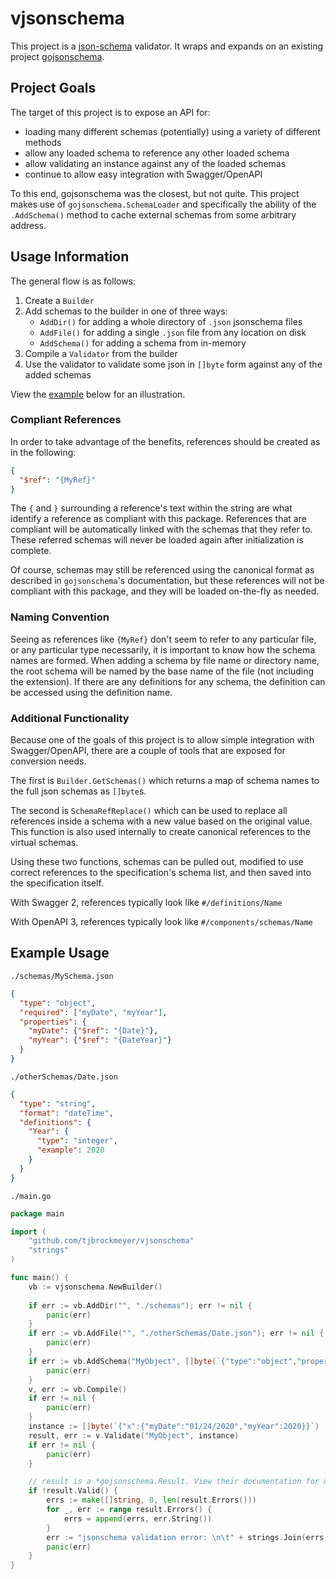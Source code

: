 # vjsonschema
This project is a [json-schema](https://json-schema.org/) validator. 
It wraps and expands on an existing project [gojsonschema](https://github.com/xeipuuv/gojsonschema).

## Project Goals

The target of this project is to expose an API for:
  * loading many different schemas (potentially) using a variety of different methods
  * allow any loaded schema to reference any other loaded schema
  * allow validating an instance against any of the loaded schemas
  * continue to allow easy integration with Swagger/OpenAPI

To this end, gojsonschema was the closest, but not quite.
This project makes use of `gojsonschema.SchemaLoader` and 
specifically the ability of the `.AddSchema()` method to cache external schemas from some arbitrary address.

## Usage Information

The general flow is as follows:
  1. Create a `Builder`
  2. Add schemas to the builder in one of three ways:
     * `AddDir()` for adding a whole directory of `.json` jsonschema files
     * `AddFile()` for adding a single `.json` file from any location on disk
     * `AddSchema()` for adding a schema from in-memory
  3. Compile a `Validator` from the builder
  4. Use the validator to validate some json in `[]byte` form against any of the added schemas

View the [example](#example-usage) below for an illustration.

### Compliant References

In order to take advantage of the benefits, references should be created as in the following:
```json
{
  "$ref": "{MyRef}"
}
```
The `{` and `}` surrounding a reference's text within the string are what identify a reference as compliant with this package.
References that are compliant will be automatically linked with the schemas that they refer to.
These referred schemas will never be loaded again after initialization is complete.

Of course, schemas may still be referenced using the canonical format as described in `gojsonschema`'s documentation,
but these references will not be compliant with this package, and they will be loaded on-the-fly as needed.

### Naming Convention

Seeing as references like `{MyRef}` don't seem to refer to any particular file, or any particular type necessarily,
it is important to know how the schema names are formed.
When adding a schema by file name or directory name, 
the root schema will be named by the base name of the file (not including the extension).
If there are any definitions for any schema, the definition can be accessed using the definition name.

### Additional Functionality

Because one of the goals of this project is to allow simple integration with Swagger/OpenAPI,
there are a couple of tools that are exposed for conversion needs.

The first is `Builder.GetSchemas()` which returns a map of schema names to the full json schemas as `[]byte`s.

The second is `SchemaRefReplace()` which can be used to replace all references inside a schema 
with a new value based on the original value. 
This function is also used internally to create canonical references to the virtual schemas.

Using these two functions, schemas can be pulled out, 
modified to use correct references to the specification's schema list, and then saved into the specification itself.

With Swagger 2, references typically look like `#/definitions/Name`

With OpenAPI 3, references typically look like `#/components/schemas/Name`

## Example Usage

`./schemas/MySchema.json`
```json
{
  "type": "object",
  "required": ["myDate", "myYear"],
  "properties": {
    "myDate": {"$ref": "{Date}"},
    "myYear": {"$ref": "{DateYear}"}
  }
}
```

`./otherSchemas/Date.json`
```json
{
  "type": "string",
  "format": "dateTime",
  "definitions": {
    "Year": {
      "type": "integer",
      "example": 2020
    }
  }
}
```

`./main.go`
```go
package main

import (
    "github.com/tjbrockmeyer/vjsonschema"
    "strings"
)

func main() {
    vb := vjsonschema.NewBuilder()
    
    if err := vb.AddDir("", "./schemas"); err != nil {
        panic(err)
    }
    if err := vb.AddFile("", "./otherSchemas/Date.json"); err != nil {
        panic(err)
    }
    if err := vb.AddSchema("MyObject", []byte(`{"type":"object","properties":{"x":{"$ref":"{MySchema}"}}}`)); err != nil {
        panic(err)
    }
    v, err := vb.Compile()
    if err != nil {
        panic(err)
    }
    instance := []byte(`{"x":{"myDate":"01/24/2020","myYear":2020}}`) 
    result, err := v.Validate("MyObject", instance)
    if err != nil {
        panic(err)
    }

    // result is a *gojsonschema.Result. View their documentation for more information.
    if !result.Valid() {
        errs := make([]string, 0, len(result.Errors()))
        for _, err := range result.Errors() {
            errs = append(errs, err.String())
        }
        err := "jsonschema validation error: \n\t" + strings.Join(errs, "\n\t")
        panic(err)
    }
}
```
